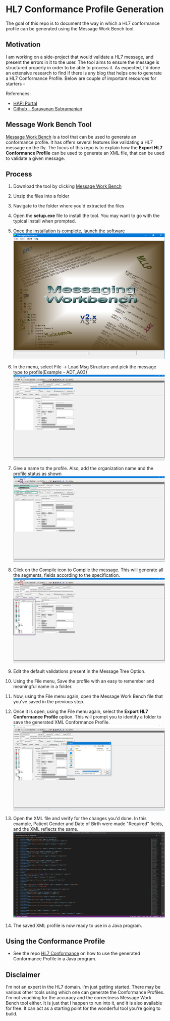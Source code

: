 # HL7 Conformance Profile Generation

The goal of this repo is to document the way in which a HL7 conformance profile can be generated using the Message Work Bench tool.

## Motivation

I am working on a side-project that would validate a HL7 message, and present the errors in it to the user. The tool aims to ensure the message is structured properly in order to be able to process it. As expected, I'd done an extensive research to find if there is any blog that helps one to generate a HL7 Conformance Profile. Below are couple of important resources for starters -

References:

- [HAPI Portal](https://hapifhir.github.io/hapi-hl7v2/conformance.html)
- [Github - Saravanan Subramanian](https://github.com/SaravananSubramanian)

## Message Work Bench Tool

[Message Work Bench](http://www.hl7.org/documentcenter/public/wg/ictc/MWB%20Release%206.8.zip) is a tool that can be used to generate an conformance profile. It has offers several features like validating a HL7 message on the fly. The focus of this repo is to explain how the **Export HL7 Conformance Profile** can be used to generate an XML file, that can be used to validate a given message.

## Process

1. Download the tool by clicking [Message Work Bench](http://www.hl7.org/documentcenter/public/wg/ictc/MWB%20Release%206.8.zip)
2. Unzip the files into a folder
3. Navigate to the folder where you'd extracted the files
4. Open the **setup.exe** file to install the tool. You may want to go with the typical install when prompted.
5. Once the installation is complete, launch the software ![Launch](images/Launch.jpg)
6. In the menu, select File -> Load Msg Structure and pick the message type to profile(Example - ADT_A03) ![LoadMsgStructure](images/LoadMsgStructure.jpg)
7. Give a name to the profile. Also, add the organization name and the profile status as shown ![NameProfile](images/NamingProfile.jpg)
8. Click on the Compile icon to Compile the message. This will generate all the segments, fields according to the specification. ![Compile Message](images/CompilingMessage.jpg)

9. Edit the default validations present in the Message Tree Option.

10. Using the File menu, Save the profile with an easy to remember and meaningful name in a folder.

11. Now, using the File menu again, open the Message Work Bench file that you've saved in the previous step.

12. Once it is open, using the File menu again, select the **Export HL7 Conformance Profile** option. This will prompt you to identify a folder to save the generated XML Conformance Profile. ![Save XML Profile](images/ExportProfile.jpg)

13. Open the XML file and verify for the changes you'd done. In this example, Patient Gender and Date of Birth were made "Required" fields, and the XML reflects the same. ![Final XML File](images/FinalFile.jpg)

14. The saved XML profile is now ready to use in a Java program.

## Using the Conformance Profile

- See the repo [HL7 Conformance](https://github.com/castasint/HL7Conformance) on how to use the generated Conformance Profile in a Java program.

## Disclaimer

I'm not an expert in the HL7 domain. I'm just getting started. There may be various other tools using which one can generate the Conformance Profiles. I'm not vouching for the accuracy and the correctness Message Work Bench tool either. It is just that I happen to run into it, and it is also available for free. It can act as a starting point for the wonderful tool you're going to build.
